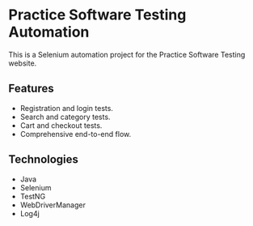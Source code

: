 # Practice Software Testing Automation

This is a Selenium automation project for the Practice Software Testing website.

## Features
- Registration and login tests.
- Search and category tests.
- Cart and checkout tests.
- Comprehensive end-to-end flow.

## Technologies
- Java
- Selenium
- TestNG
- WebDriverManager
- Log4j

